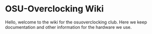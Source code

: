
# OSU-Overclocking Wiki

Hello, welcome to the wiki for the osuoverclocking club. Here we keep documentation
and other information for the hardware we use.
